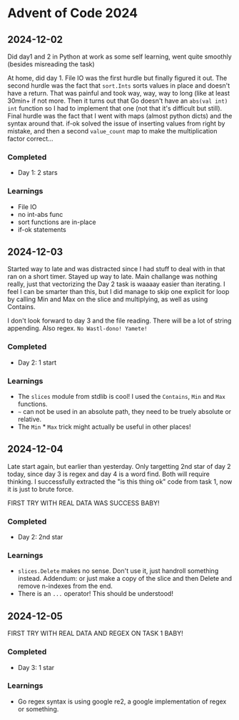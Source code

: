 # Advent of Code 2024
## 2024-12-02
Did day1 and 2 in Python at work as some self learning, went quite smoothly (besides misreading the task)

At home, did day 1. File IO was the first hurdle but finally figured it out. The second hurdle was the fact that `sort.Ints` sorts values in place and doesn't have a return. That was painful and took way, way, way to long (like at least 30min+ if not more. Then it turns out that Go doesn't have an `abs(val int) int` function so I had to implement that one (not that it's difficult but still). Final hurdle was the fact that I went with maps (almost python dicts) and the syntax around that. if-ok solved the issue of inserting values from right by mistake, and then a second `value_count` map to make the multiplication factor correct...

### Completed
* Day 1: 2 stars
### Learnings
* File IO
* no int-abs func
* sort functions are in-place
* if-ok statements


## 2024-12-03
Started way to late and was distracted since I had stuff to deal with in that ran on a short timer. Stayed up way to late. Main challange was nothing really, just that vectorizing the Day 2 task is waaaay easier than iterating. I feel I can be smarter than this, but I did manage to skip one explicit for loop by calling Min and Max on the slice and multiplying, as well as using Contains.

I don't look forward to day 3 and the file reading. There will be a lot of string appending. Also regex. `No Wastl-dono! Yamete!` 
### Completed
* Day 2: 1 start
### Learnings
* The `slices` module from stdlib is cool! I used the `Contains`, `Min` and `Max` functions.
* `~` can not be used in an absolute path, they need to be truely absolute or relative.
* The `Min` * `Max` trick might actually be useful in other places!

## 2024-12-04
Late start again, but earlier than yesterday. Only targetting 2nd star of day 2 today, since day 3 is regex and day 4 is a word find. Both will require thinking. 
I successfully extracted the "is this thing ok" code from task 1, now it is just to brute force.

FIRST TRY WITH REAL DATA WAS SUCCESS BABY!
### Completed
* Day 2: 2nd star
### Learnings
* `slices.Delete` makes no sense. Don't use it, just handroll something instead. Addendum: or just make a copy of the slice and then Delete and remove n-indexes from the end. 
* There is an `...` operator! This should be understood!


## 2024-12-05
FIRST TRY WITH REAL DATA AND REGEX ON TASK 1 BABY!

### Completed
* Day 3: 1 star

### Learnings
* Go regex syntax is using google re2, a google implementation of regex or something.

